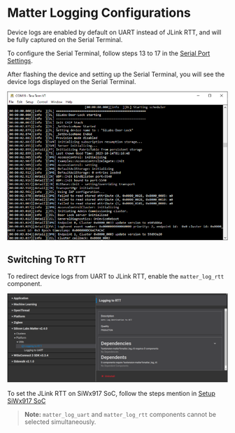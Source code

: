# Matter Logging Configurations

Device logs are enabled by default on UART instead of JLink RTT, and will be fully captured on the Serial Terminal.

To configure the Serial Terminal, follow steps 13 to 17 in the [Serial Port Settings](/matter/{build-docspace-version}/matter-overview-guides/serial-port-communications).

After flashing the device and setting up the Serial Terminal, you will see the device logs displayed on the Serial Terminal.

![Silicon Labs - design](./images/tera-term-uart-logging.png)

## Switching To RTT

To redirect device logs from UART to JLink RTT, enable the `matter_log_rtt` component.

![Silicon Labs - design](./images/select-jlink-rtt-logging.png)

To set the JLink RTT on SiWx917 SoC, follow the steps mention in [Setup SiWx917 SoC](/matter/{build-docspace-version}/matter-prerequisites/matter-artifacts)

> **Note:** `matter_log_uart` and `matter_log_rtt` components cannot be selected simultaneously.
